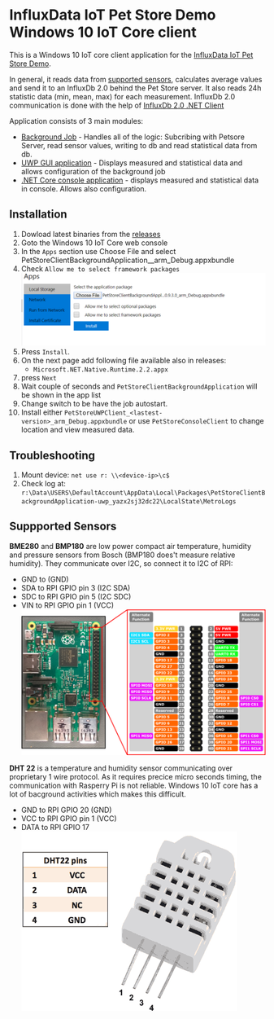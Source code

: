 # InfluxData IoT Pet Store Demo Windows 10 IoT Core client

This is a Windows 10 IoT core client application for the [InfluxData IoT Pet Store Demo](https://github.com/bonitoo-io/influxdata-iot-petstore). 

In general, it reads data from [supported sensors](#suppported-sensors), calculates average values and send it to an InfluxDb 2.0 behind the Pet Store server.
It also reads 24h statistic data (min, mean, max) for each measurement. InfluxDb 2.0 communication is done with the help of [InfluxDb 2.0 .NET Client](https://github.com/bonitoo-io/influxdb-client-csharp)

Application consists of 3 main modules: 
 - [Background Job](PetStoreClientBackgroundApplication) - Handles all of the logic: Subcribing with Petsore Server, read sensor values, 
   writing to db and read statistical data from db.
 - [UWP GUI application](PetStoreUWPClient) - Displays measured and statistical data and allows configuration of the background job
 - [.NET Core console application](PetStoreConsoleClient) - displays measured and statistical data in console. Allows also configuration.

## Installation
1. Dowload latest binaries from the [releases](../../releases)
1. Goto the Windows 10 IoT Core web console
1. In the `Apps` section use Choose File and select PetStoreClientBackgroundApplication_<version>_arm_Debug.appxbundle
1. Check `Allow me to select framework packages`
    ![](img/install1.png)
1. Press `Install`.
1. On the next page add following file available also in releases:
     - `Microsoft.NET.Native.Runtime.2.2.appx`
1. press `Next`
1. Wait couple of seconds and `PetStoreClientBackgroundApplication`  will be shown in the app list
1. Change switch to be have the job autostart.
1. Install either `PetStoreUWPClient_<lastest-version>_arm_Debug.appxbundle` or use `PetStoreConsoleClient`  to change location and view measured data.


## Troubleshooting
1. Mount device: `net use r: \\<device-ip>\c$`
1. Check log at: `r:\Data\USERS\DefaultAccount\AppData\Local\Packages\PetStoreClientBackgroundApplication-uwp_yazx2sj32dc22\LocalState\MetroLogs` 


## Suppported Sensors
**BME280**  and **BMP180** are low power compact air temperature, humidity and pressure sensors from Bosch (BMP180 does't measure relative humidity).
They communicate over I2C, so connect it to I2C of RPI:
 - GND to (GND)
 - SDA to RPI GPIO pin 3 (I2C SDA) 
 - SDC to RPI GPIO pin 5 (I2C SDC) 
 - VIN to RPI GPIO pin 1 (VCC)
 ![rpi_3_pinout](img/rp3_pinout.png)

**DHT 22** is a temperature and humidity sensor communicating over proprietary 1 wire protocol. As it requires precice micro
seconds timing, the communication with Rasperry Pi is not reliable. Windows 10 IoT core has a lot of bacground activities 
which makes this difficult.

 - GND to RPI GPIO 20 (GND)
 - VCC to RPI GPIO pin 1 (VCC)
 - DATA to RPI GPIO 17
 ![DHT 22 pinout](img/DHT22-PinOut.png)
